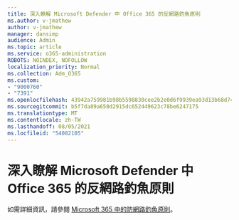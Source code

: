 ```yaml
---
title: 深入瞭解 Microsoft Defender 中 Office 365 的反網路釣魚原則
ms.author: v-jmathew
author: v-jmathew
manager: dansimp
audience: Admin
ms.topic: article
ms.service: o365-administration
ROBOTS: NOINDEX, NOFOLLOW
localization_priority: Normal
ms.collection: Adm_O365
ms.custom:
- "9000760"
- "7391"
ms.openlocfilehash: 43942a759981b98b5598830cee2b2e0d6f9939ea93d13b68d74a7a1d7db201d4
ms.sourcegitcommit: b5f7da89a650d2915dc652449623c78be6247175
ms.translationtype: MT
ms.contentlocale: zh-TW
ms.lasthandoff: 08/05/2021
ms.locfileid: "54082105"
---
```

# <a name="learn-more-about-anti-phishing-policies-in-microsoft-defender-for-office-365"></a>深入瞭解 Microsoft Defender 中 Office 365 的反網路釣魚原則

如需詳細資訊，請參閱 [Microsoft 365 中的防網路釣魚原則](https://go.microsoft.com/fwlink/?linkid=2092235)。

